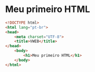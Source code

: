 # Meu primeiro HTML
```html
<!DOCTYPE html>
<html lang="pt-br">
<head>
	<meta charset="UTF-8">
	<title>VWEB</title>
</head>
	<body>
		<h1>Meu primeiro HTML</h1>
	</body>
</html>
```